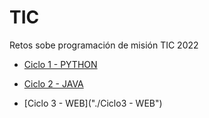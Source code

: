 # TIC


Retos sobe programación de misión TIC 2022

* [Ciclo 1 - PYTHON](./Ciclo1%20-%20PYTHON/)

* [Ciclo 2 - JAVA](./Ciclo2%20-%20JAVA)

* [Ciclo 3 - WEB]("./Ciclo3 - WEB")
